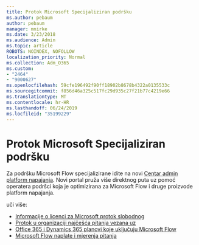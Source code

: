 ```yaml
---
title: Protok Microsoft Specijaliziran podršku
ms.author: pebaum
author: pebaum
manager: mnirke
ms.date: 3/23/2018
ms.audience: Admin
ms.topic: article
ROBOTS: NOINDEX, NOFOLLOW
localization_priority: Normal
ms.collection: Adm_O365
ms.custom:
- "2464"
- "9000627"
ms.openlocfilehash: 59cfe196492f90ff18902b8678b4322a0135533c
ms.sourcegitcommit: f856d46a325c517fc29d935c27f21b77c4219e66
ms.translationtype: MT
ms.contentlocale: hr-HR
ms.lasthandoff: 06/24/2019
ms.locfileid: "35199229"
---
```

# <a name="microsoft-flow-specialized-support"></a>Protok Microsoft Specijaliziran podršku

Za podršku Microsoft Flow specijalizirane idite na novi [Centar admin platform napajanja](https://aka.ms/flowadminsupport). Novi portal pruža više direktnog puta uz pomoć operatera podršci koja je optimizirana za Microsoft Flow i druge proizvode platform napajanja.

uči više:
- [Informacije o licenci za Microsoft protok slobodnog](https://go.microsoft.com/fwlink/?linkid=2095610)
- [Protok u organizaciji najčešća pitanja vezana uz](https://go.microsoft.com/fwlink/?linkid=2072608)
- [Office 365 i Dynamics 365 planovi koje uključuju Microsoft Flow](https://go.microsoft.com/fwlink/?linkid=2072406)
- [Microsoft Flow naplate i mjerenja pitanja](https://go.microsoft.com/fwlink/?linkid=2072612)